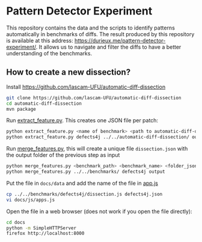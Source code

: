 # Pattern Detector Experiment

This repository contains the data and the scripts to identify patterns automatically in benchmarks of diffs.
The result produced by this repository is available at this address: https://durieux.me/pattern-detector-experiment/.
It allows us to navigate and filter the diffs to have a better understanding of the benchmarks.


## How to create a new dissection?

Install <https://github.com/lascam-UFU/automatic-diff-dissection>

```bash
git clone https://github.com/lascam-UFU/automatic-diff-dissection
cd automatic-diff-dissection
mvn package
```

Run [extract_feature.py](https://github.com/tdurieux/pattern-detector-experiment/blob/master/script/extract_feature.py). This creates one JSON file per patch:

```bash
python extract_feature.py <name of benchmark> <path to automatic-diff-dissection> <output folder>
python extract_feature.py defects4j ../../automatic-diff-dissection/ output
```

Run [merge_features.py](https://github.com/tdurieux/pattern-detector-experiment/blob/master/script/merge_features.py), this will create a unique file `dissection.json` with the output folder of the previous step as input

```bash
python merge_features.py <benchmark_path> <benchmark_name> <folder_json>
python merge_features.py ../../benchmarks/ defects4j output
```

Put the file in `docs/data` and add the name of the file in [app.js](https://github.com/tdurieux/pattern-detector-experiment/blob/master/docs/js/app.js#L200)

```bash
cp ../../benchmarks/defects4j/dissection.js defects4j.json
vi docs/js/apps.js
```

Open the file in a web browser (does not work if you open the file directly):

```bash
cd docs
python -m SimpleHTTPServer
firefox http://localhost:8000
```


